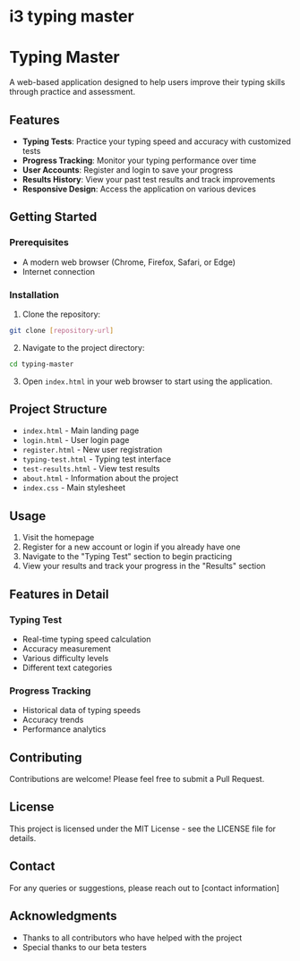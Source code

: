 # i3 typing master
# Typing Master

A web-based application designed to help users improve their typing skills through practice and assessment.

## Features

- **Typing Tests**: Practice your typing speed and accuracy with customized tests
- **Progress Tracking**: Monitor your typing performance over time
- **User Accounts**: Register and login to save your progress
- **Results History**: View your past test results and track improvements
- **Responsive Design**: Access the application on various devices

## Getting Started

### Prerequisites

- A modern web browser (Chrome, Firefox, Safari, or Edge)
- Internet connection

### Installation

1. Clone the repository:
```bash
git clone [repository-url]
```

2. Navigate to the project directory:
```bash
cd typing-master
```

3. Open `index.html` in your web browser to start using the application.

## Project Structure

- `index.html` - Main landing page
- `login.html` - User login page
- `register.html` - New user registration
- `typing-test.html` - Typing test interface
- `test-results.html` - View test results
- `about.html` - Information about the project
- `index.css` - Main stylesheet

## Usage

1. Visit the homepage
2. Register for a new account or login if you already have one
3. Navigate to the "Typing Test" section to begin practicing
4. View your results and track your progress in the "Results" section

## Features in Detail

### Typing Test
- Real-time typing speed calculation
- Accuracy measurement
- Various difficulty levels
- Different text categories

### Progress Tracking
- Historical data of typing speeds
- Accuracy trends
- Performance analytics

## Contributing

Contributions are welcome! Please feel free to submit a Pull Request.

## License

This project is licensed under the MIT License - see the LICENSE file for details.

## Contact

For any queries or suggestions, please reach out to [contact information]

## Acknowledgments

- Thanks to all contributors who have helped with the project
- Special thanks to our beta testers
